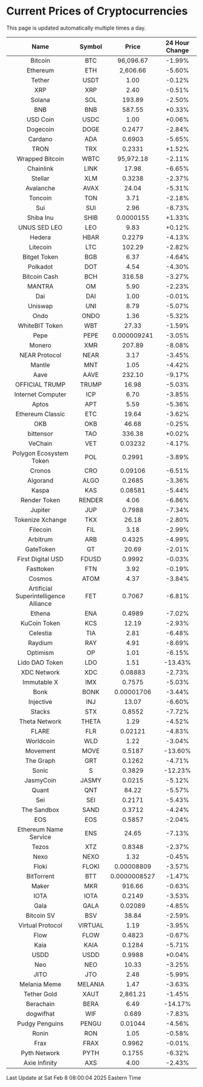 # Current Prices of Cryptocurrencies
This page is updated automatically multiple times a day.

| Name | Symbol | Price | 24 Hour Change |
| :---: |:---:| :---: | :---: |
| Bitcoin | BTC | 96,096.67 | -1.99% |
| Ethereum | ETH | 2,606.66 | -5.60% |
| Tether | USDT | 1.00 | -0.12% |
| XRP | XRP | 2.40 | -0.51% |
| Solana | SOL | 193.89 | -2.50% |
| BNB | BNB | 587.55 | +0.33% |
| USD Coin | USDC | 1.00 | +0.06% |
| Dogecoin | DOGE | 0.2477 | -2.84% |
| Cardano | ADA | 0.6903 | -5.65% |
| TRON | TRX | 0.2331 | +1.52% |
| Wrapped Bitcoin | WBTC | 95,972.18 | -2.11% |
| Chainlink | LINK | 17.98 | -6.65% |
| Stellar | XLM | 0.3238 | -2.37% |
| Avalanche | AVAX | 24.04 | -5.31% |
| Toncoin | TON | 3.71 | -2.18% |
| Sui | SUI | 2.96 | -8.73% |
| Shiba Inu | SHIB | 0.0000155 | +1.33% |
| UNUS SED LEO | LEO | 9.83 | +0.12% |
| Hedera | HBAR | 0.2279 | -4.13% |
| Litecoin | LTC | 102.29 | -2.82% |
| Bitget Token | BGB | 6.37 | -4.64% |
| Polkadot | DOT | 4.54 | -4.30% |
| Bitcoin Cash | BCH | 316.58 | -3.27% |
| MANTRA | OM | 5.90 | -2.23% |
| Dai | DAI | 1.00 | -0.01% |
| Uniswap | UNI | 8.79 | -5.07% |
| Ondo | ONDO | 1.36 | -5.32% |
| WhiteBIT Token | WBT | 27.33 | -1.59% |
| Pepe | PEPE | 0.000009241 | -3.05% |
| Monero | XMR | 207.89 | -8.08% |
| NEAR Protocol | NEAR | 3.17 | -3.45% |
| Mantle | MNT | 1.05 | -4.42% |
| Aave | AAVE | 232.10 | -9.17% |
| OFFICIAL TRUMP | TRUMP | 16.98 | -5.03% |
| Internet Computer | ICP | 6.70 | -3.85% |
| Aptos | APT | 5.59 | -5.36% |
| Ethereum Classic | ETC | 19.64 | -3.62% |
| OKB | OKB | 46.68 | -0.25% |
| bittensor | TAO | 336.38 | +0.02% |
| VeChain | VET | 0.03232 | -4.17% |
| Polygon Ecosystem Token | POL | 0.2991 | -3.89% |
| Cronos | CRO | 0.09106 | -6.51% |
| Algorand | ALGO | 0.2685 | -3.36% |
| Kaspa | KAS | 0.08581 | -5.44% |
| Render Token | RENDER | 4.06 | -6.86% |
| Jupiter | JUP | 0.7988 | -7.34% |
| Tokenize Xchange | TKX | 26.18 | -2.80% |
| Filecoin | FIL | 3.18 | -2.99% |
| Arbitrum | ARB | 0.4325 | -4.99% |
| GateToken | GT | 20.69 | -2.01% |
| First Digital USD | FDUSD | 0.9992 | -0.03% |
| Fasttoken | FTN | 3.92 | -0.19% |
| Cosmos | ATOM | 4.37 | -3.84% |
| Artificial Superintelligence Alliance | FET | 0.7067 | -6.81% |
| Ethena | ENA | 0.4989 | -7.02% |
| KuCoin Token | KCS | 12.19 | -2.93% |
| Celestia | TIA | 2.81 | -6.48% |
| Raydium | RAY | 4.91 | -8.69% |
| Optimism | OP | 1.01 | -6.15% |
| Lido DAO Token | LDO | 1.51 | -13.43% |
| XDC Network | XDC | 0.08883 | -2.73% |
| Immutable X | IMX | 0.7575 | -5.03% |
| Bonk | BONK | 0.00001706 | -3.44% |
| Injective | INJ | 13.07 | -6.60% |
| Stacks | STX | 0.8552 | -7.72% |
| Theta Network | THETA | 1.29 | -4.52% |
| FLARE | FLR | 0.02121 | -4.83% |
| Worldcoin | WLD | 1.22 | -3.04% |
| Movement | MOVE | 0.5187 | -13.60% |
| The Graph | GRT | 0.1262 | -4.71% |
| Sonic | S | 0.3829 | -12.23% |
| JasmyCoin | JASMY | 0.0215 | -5.12% |
| Quant | QNT | 84.22 | -5.57% |
| Sei | SEI | 0.2171 | -5.43% |
| The Sandbox | SAND | 0.3712 | -4.24% |
| EOS | EOS | 0.5857 | -2.04% |
| Ethereum Name Service | ENS | 24.65 | -7.13% |
| Tezos | XTZ | 0.8348 | -2.37% |
| Nexo | NEXO | 1.32 | -0.45% |
| Floki | FLOKI | 0.00008809 | -3.57% |
| BitTorrent | BTT | 0.0000008527 | -1.47% |
| Maker | MKR | 916.66 | -0.63% |
| IOTA | IOTA | 0.2149 | -3.53% |
| Gala | GALA | 0.02089 | -4.85% |
| Bitcoin SV | BSV | 38.84 | -2.59% |
| Virtual Protocol | VIRTUAL | 1.19 | -3.95% |
| Flow | FLOW | 0.4823 | -0.67% |
| Kaia | KAIA | 0.1284 | -5.71% |
| USDD | USDD | 0.9988 | +0.04% |
| Neo | NEO | 10.33 | -3.25% |
| JITO | JTO | 2.48 | -5.99% |
| Melania Meme | MELANIA | 1.47 | -3.63% |
| Tether Gold | XAUT | 2,861.21 | -1.45% |
| Berachain | BERA | 6.49 | -14.17% |
| dogwifhat | WIF | 0.689 | -7.83% |
| Pudgy Penguins | PENGU | 0.01044 | -4.56% |
| Ronin | RON | 1.05 | -0.58% |
| Frax | FRAX | 0.9962 | -0.01% |
| Pyth Network | PYTH | 0.1755 | -6.32% |
| Axie Infinity | AXS | 4.00 | -2.43% |

Last Update at Sat Feb  8 08:00:04 2025 Eastern Time